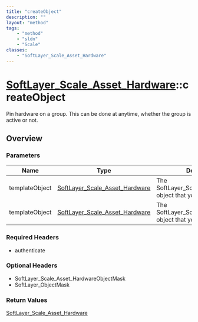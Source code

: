 ```yaml
---
title: "createObject"
description: ""
layout: "method"
tags:
    - "method"
    - "sldn"
    - "Scale"
classes:
    - "SoftLayer_Scale_Asset_Hardware"
---
```

# [SoftLayer_Scale_Asset_Hardware](/reference/services/SoftLayer_Scale_Asset_Hardware)::createObject

Pin hardware on a group. This can be done at anytime, whether the group is active or not. 


## Overview 


### Parameters 
|Name | Type | Description |
| --- | --- | --- |
|templateObject| <a href='/reference/datatypes/SoftLayer_Scale_Asset_Hardware'>SoftLayer_Scale_Asset_Hardware </a>| The SoftLayer_Scale_Asset_Hardware object that you wish to create.|
|templateObject| <a href='/reference/datatypes/SoftLayer_Scale_Asset_Hardware'>SoftLayer_Scale_Asset_Hardware </a>| The SoftLayer_Scale_Asset_Hardware object that you wish to create.|


### Required Headers
* authenticate

### Optional Headers
* SoftLayer_Scale_Asset_HardwareObjectMask
* SoftLayer_ObjectMask

### Return Values
<a href='/reference/datatypes/SoftLayer_Scale_Asset_Hardware'>SoftLayer_Scale_Asset_Hardware </a>


